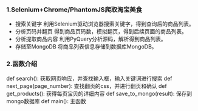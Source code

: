 ### 1.Selenium+Chrome/PhantomJS爬取淘宝美食

* 搜索关键字
利⽤Selenium驱动浏览器搜索关键字，得到查询后的商品列表。
* 分析⻚码并翻⻚
得到商品⻚码数，模拟翻⻚，得到后续⻚⾯的商品列表。
* 分析提取商品内容
利⽤PyQuery分析源码，解析得到商品列表。
* 存储⾄MongoDB
 将商品列表信息存储到数据库MongoDB。
 
 ### 2.函数介绍
 def search(): 获取网页响应，并查找输入框，输入关键词进行搜索
 def next_page(page_number): 查找翻页的css，并进行翻页和确认
 def get_products(): 获得每页宝贝的详细内容
 def save_to_mongo(result): 保存到mongo数据库
 def main(): 主函数
